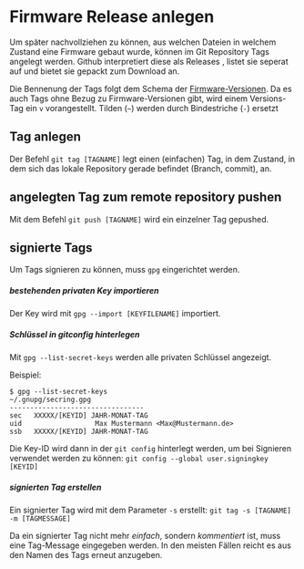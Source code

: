 # Firmware Release anlegen
Um später nachvollziehen zu können, aus welchen Dateien in welchem Zustand eine Firmware gebaut wurde, können im Git Repository Tags angelegt werden. Github interpretiert diese als Releases , listet sie seperat auf und bietet sie gepackt zum Download an.

Die Bennenung der Tags folgt dem Schema der [Firmware-Versionen](Changelog). Da es auch Tags ohne Bezug zu Firmware-Versionen gibt, wird einem Versions-Tag ein `v` vorangestellt. Tilden (`~`) werden durch Bindestriche (`-`) ersetzt

## Tag anlegen
Der Befehl `git tag [TAGNAME]` legt einen (einfachen) Tag, in dem Zustand, in dem sich das lokale Repository gerade befindet (Branch, commit), an.

## angelegten Tag zum remote repository pushen
Mit dem Befehl `git push [TAGNAME]` wird ein einzelner Tag gepushed.

## signierte Tags
Um Tags signieren zu können, muss `gpg` eingerichtet werden.

##### bestehenden privaten Key importieren
Der Key wird mit `gpg --import [KEYFILENAME]` importiert.  

##### Schlüssel in *gitconfig* hinterlegen
Mit `gpg --list-secret-keys` werden alle privaten Schlüssel angezeigt.

Beispiel:
```
$ gpg --list-secret-keys
~/.gnupg/secring.gpg
---------------------------------
sec   XXXXX/[KEYID] JAHR-MONAT-TAG
uid                  Max Mustermann <Max@Mustermann.de>
ssb   XXXXX/[KEYID] JAHR-MONAT-TAG
```

Die Key-ID wird dann in der `git config` hinterlegt werden, um bei Signieren verwendet werden zu können:
`git config --global user.signingkey [KEYID]`

##### signierten Tag erstellen
Ein signierter Tag wird mit dem Parameter `-s` erstellt: `git tag -s [TAGNAME] -m [TAGMESSAGE]`

Da ein signierter Tag nicht mehr *einfach*, sondern *kommentiert* ist, muss eine Tag-Message eingegeben werden. In den meisten Fällen reicht es aus den Namen des Tags erneut anzugeben.